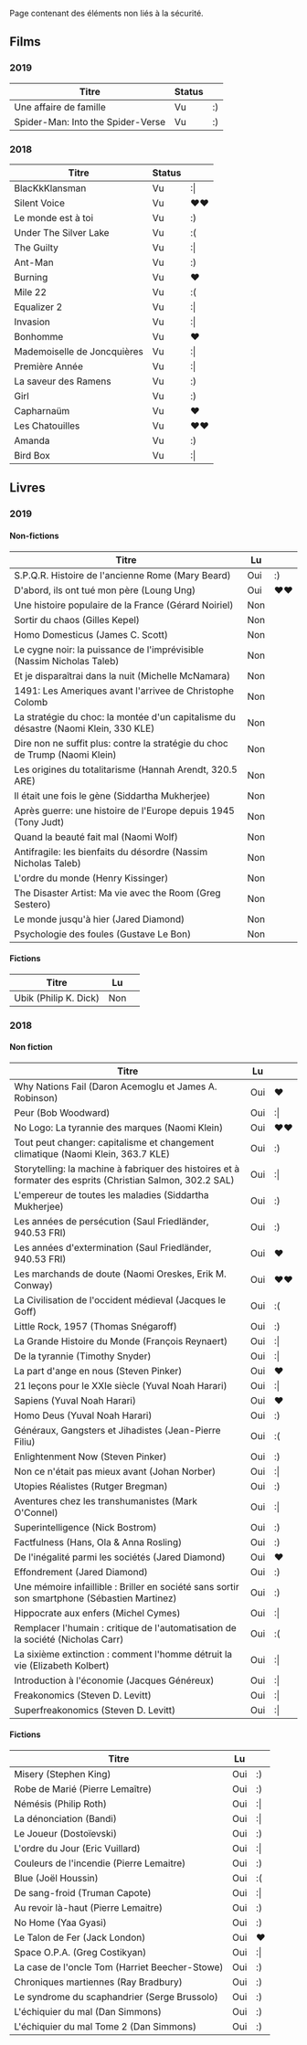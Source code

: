 Page contenant des éléments non liés à la sécurité.

## Films

### 2019

|Titre|Status||
|-----|------|-----------|
|Une affaire de famille|Vu|:)|
|Spider-Man: Into the Spider-Verse|Vu|:)|

### 2018

|Titre|Status||
|-----|------|-----------|
|BlacKkKlansman|Vu|:\||
|Silent Voice|Vu|♥♥|
|Le monde est à toi|Vu|:)|
|Under The Silver Lake|Vu|:(|
|The Guilty|Vu|:\||
|Ant-Man|Vu|:)|
|Burning|Vu|♥|
|Mile 22|Vu|:(|
|Equalizer 2|Vu|:\|
|Invasion|Vu|:\||
|Bonhomme|Vu|♥|
|Mademoiselle de Joncquières|Vu|:\||
|Première Année|Vu|:\||
|La saveur des Ramens|Vu|:)|
|Girl|Vu|:)|
|Capharnaüm|Vu|♥|
|Les Chatouilles|Vu|♥♥|
|Amanda|Vu|:)|
|Bird Box|Vu|:\||

## Livres 
### 2019

#### Non-fictions

|Titre|Lu||
|-----|------|-----------|
|S.P.Q.R. Histoire de l'ancienne Rome (Mary Beard)|Oui|:)|
|D'abord, ils ont tué mon père (Loung Ung)|Oui|♥♥|
|Une histoire populaire de la France (Gérard Noiriel)|Non||
|Sortir du chaos (Gilles Kepel)|Non||
|Homo Domesticus (James C. Scott)|Non||
|Le cygne noir: la puissance de l'imprévisible (Nassim Nicholas Taleb)|Non||
|Et je disparaîtrai dans la nuit (Michelle McNamara)|Non||
|1491: Les Ameriques avant l'arrivee de Christophe Colomb|Non||
|La stratégie du choc: la montée d'un capitalisme du désastre (Naomi Klein, 330 KLE)|Non||
|Dire non ne suffit plus: contre la stratégie du choc de Trump (Naomi Klein)|Non||
|Les origines du totalitarisme (Hannah Arendt, 320.5 ARE)|Non||
|Il était une fois le gène (Siddartha Mukherjee)|Non||
|Après guerre: une histoire de l'Europe depuis 1945 (Tony Judt)|Non||
|Quand la beauté fait mal (Naomi Wolf)|Non||
|Antifragile: les bienfaits du désordre (Nassim Nicholas Taleb)|Non||
|L'ordre du monde (Henry Kissinger)|Non||
|The Disaster Artist: Ma vie avec the Room (Greg Sestero)|Non|||
|Le monde jusqu'à hier (Jared Diamond)|Non||
|Psychologie des foules (Gustave Le Bon)|Non||


#### Fictions

|Titre|Lu||
|-----|------|-----------|
|Ubik (Philip K. Dick)|Non||


### 2018
#### Non fiction

|Titre|Lu||
|-----|------|-----------|
|Why Nations Fail (Daron Acemoglu et James A. Robinson)|Oui|♥|
|Peur (Bob Woodward)|Oui|:\||
|No Logo: La tyrannie des marques (Naomi Klein)|Oui|♥♥|
|Tout peut changer: capitalisme et changement climatique (Naomi Klein, 363.7 KLE)|Oui|:)|
|Storytelling: la machine à fabriquer des histoires et à formater des esprits (Christian Salmon, 302.2 SAL)|Oui|:\||
|L'empereur de toutes les maladies (Siddartha Mukherjee)|Oui|:)|
|Les années de persécution (Saul Friedländer, 940.53 FRI)|Oui|:)|
|Les années d'extermination (Saul Friedländer, 940.53 FRI)|Oui|♥|
|Les marchands de doute (Naomi Oreskes, Erik M. Conway)|Oui|♥♥|
|La Civilisation de l'occident médieval (Jacques le Goff)|Oui|:(|
|Little Rock, 1957 (Thomas Snégaroff)|Oui|:)|
|La Grande Histoire du Monde (François Reynaert)|Oui|:\||
|De la tyrannie (Timothy Snyder)|Oui|:\||
|La part d'ange en nous (Steven Pinker)|Oui|♥|
|21 leçons pour le XXIe siècle (Yuval Noah Harari)|Oui|:\||
|Sapiens (Yuval Noah Harari)|Oui|♥|
|Homo Deus (Yuval Noah Harari)|Oui|:)|
|Généraux, Gangsters et Jihadistes (Jean-Pierre Filiu)|Oui|:(|
|Enlightenment Now (Steven Pinker)|Oui|:)|
|Non ce n'était pas mieux avant (Johan Norber)|Oui|:\||
|Utopies Réalistes (Rutger Bregman)|Oui|:)|
|Aventures chez les transhumanistes (Mark O'Connel)|Oui|:\||
|Superintelligence (Nick Bostrom)|Oui|:)|
|Factfulness (Hans, Ola & Anna Rosling)|Oui|:)|
|De l'inégalité parmi les sociétés (Jared Diamond)|Oui|♥|
|Effondrement (Jared Diamond)|Oui|:)|
|Une mémoire infaillible : Briller en société sans sortir son smartphone (Sébastien Martinez)|Oui|:)|
|Hippocrate aux enfers (Michel Cymes)|Oui|:\||
|Remplacer l'humain : critique de l'automatisation de la société (Nicholas Carr)|Oui|:(|
|La sixième extinction : comment l'homme détruit la vie (Elizabeth Kolbert)|Oui|:\||
|Introduction à l'économie (Jacques Généreux)|Oui|:\||
|Freakonomics (Steven D. Levitt)|Oui|:\||
|Superfreakonomics (Steven D. Levitt)|Oui|:\||

#### Fictions

|Titre|Lu||
|-----|------|-----------|
|Misery (Stephen King)|Oui|:)|
|Robe de Marié (Pierre Lemaître)|Oui|:)|
|Némésis (Philip Roth)|Oui|:\||
|La dénonciation (Bandi)|Oui|:\||
|Le Joueur (Dostoïevski)|Oui|:)|
|L'ordre du Jour (Eric Vuillard)|Oui|:\||
|Couleurs de l'incendie (Pierre Lemaitre)|Oui|:)|
|Blue (Joël Houssin)|Oui|:(|
|De sang-froid (Truman Capote)|Oui|:\||
|Au revoir là-haut (Pierre Lemaitre)|Oui|:)|
|No Home (Yaa Gyasi)|Oui|:)|
|Le Talon de Fer (Jack London)|Oui|♥|
|Space O.P.A. (Greg Costikyan)|Oui|:\||
|La case de l'oncle Tom (Harriet Beecher-Stowe)|Oui|:)|
|Chroniques martiennes (Ray Bradbury)|Oui|:)|
|Le syndrome du scaphandrier (Serge Brussolo)|Oui|:)|
|L'échiquier du mal (Dan Simmons)|Oui|:)|
|L'échiquier du mal Tome 2 (Dan Simmons)|Oui|:)|

